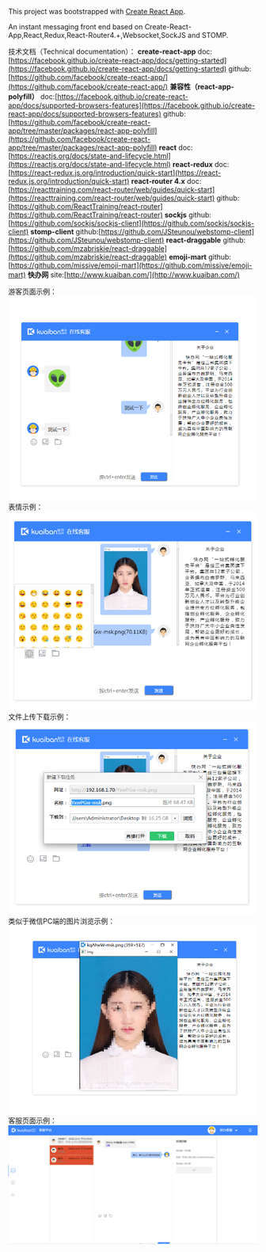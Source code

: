 This project was bootstrapped with [Create React App](https://github.com/facebookincubator/create-react-app).

An instant messaging front end based on Create-React-App,React,Redux,React-Router4.+,Websocket,SockJS and STOMP.

技术文档（Technical documentation）：
<b>create-react-app</b>
doc:[https://facebook.github.io/create-react-app/docs/getting-started](https://facebook.github.io/create-react-app/docs/getting-started)
github:[https://github.com/facebook/create-react-app/](https://github.com/facebook/create-react-app/)
<b>兼容性（react-app-polyfill）</b>
doc:[https://facebook.github.io/create-react-app/docs/supported-browsers-features](https://facebook.github.io/create-react-app/docs/supported-browsers-features)
github:[https://github.com/facebook/create-react-app/tree/master/packages/react-app-polyfill](https://github.com/facebook/create-react-app/tree/master/packages/react-app-polyfill)
<b>react</b>
doc:[https://reactjs.org/docs/state-and-lifecycle.html](https://reactjs.org/docs/state-and-lifecycle.html)
<b>react-redux</b>
doc:[https://react-redux.js.org/introduction/quick-start](https://react-redux.js.org/introduction/quick-start)
<b>react-router 4.x</b>
doc:[https://reacttraining.com/react-router/web/guides/quick-start](https://reacttraining.com/react-router/web/guides/quick-start)
github:[https://github.com/ReactTraining/react-router](https://github.com/ReactTraining/react-router)
<b>sockjs</b>
github:[https://github.com/sockjs/sockjs-client](https://github.com/sockjs/sockjs-client)
<b>stomp-client</b>
github:[https://github.com/JSteunou/webstomp-client](https://github.com/JSteunou/webstomp-client)
<b>react-draggable</b>
github:[https://github.com/mzabriskie/react-draggable](https://github.com/mzabriskie/react-draggable)
<b>emoji-mart</b>
github:[https://github.com/missive/emoji-mart](https://github.com/missive/emoji-mart)
<b>快办网</b>
site:[http://www.kuaiban.com/](http://www.kuaiban.com/)

游客页面示例：
![img.png](https://github.com/51Bigod/react-im/blob/master/image.png)
表情示例：
![emoji.png](https://github.com/51Bigod/react-im/blob/master/emoji.png)
文件上传下载示例：
![download.png](https://github.com/51Bigod/react-im/blob/master/download.png)
类似于微信PC端的图片浏览示例：
![view-img.png](https://github.com/51Bigod/react-im/blob/master/view-img.png)
客服页面示例：
![server.png](https://github.com/51Bigod/react-im/blob/master/server.png)

